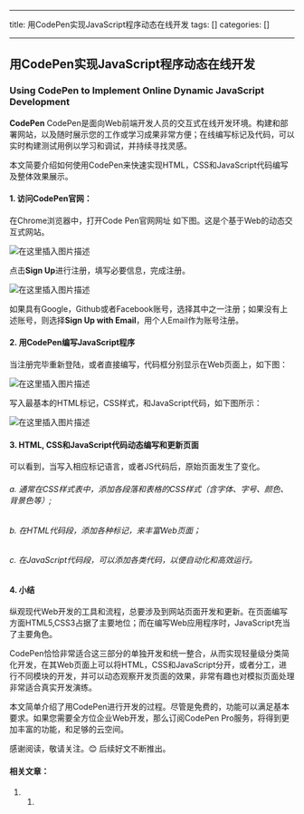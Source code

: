 
--- 
title:  用CodePen实现JavaScript程序动态在线开发 
tags: []
categories: [] 

---
## 用CodePen实现JavaScript程序动态在线开发

### Using CodePen to Implement Online Dynamic JavaScript Development

>  
 **CodePen** CodePen是面向Web前端开发人员的交互式在线开发环境。构建和部署网站，以及随时展示您的工作或学习成果非常方便；在线编写标记及代码，可以实时构建测试用例以学习和调试，并持续寻找灵感。 


本文简要介绍如何使用CodePen来快速实现HTML，CSS和JavaScript代码编写及整体效果展示。

#### 1. 访问CodePen官网：

在Chrome浏览器中，打开Code Pen官网网址  如下图。这是个基于Web的动态交互式网站。

<img src="https://img-blog.csdnimg.cn/ba00d05d5a4f40e6b123d9e56ab01d32.png" alt="在这里插入图片描述">

点击**Sign Up**进行注册，填写必要信息，完成注册。

<img src="https://img-blog.csdnimg.cn/ce9c567df03d4662a5557bd4dae9e6a8.png" alt="在这里插入图片描述">

如果具有Google，Github或者Facebook账号，选择其中之一注册；如果没有上述账号，则选择**Sign Up with Email**，用个人Email作为账号注册。

#### 2. 用CodePen编写JavaScript程序

当注册完毕重新登陆，或者直接编写，代码框分别显示在Web页面上，如下图：

<img src="https://img-blog.csdnimg.cn/63cca8f872534a50a24171a125e6f932.png" alt="在这里插入图片描述">

写入最基本的HTML标记，CSS样式，和JavaScript代码，如下图所示：

<img src="https://img-blog.csdnimg.cn/8e29de66877d44788f0e10728d117f06.png" alt="在这里插入图片描述">

#### 3. HTML, CSS和JavaScript代码动态编写和更新页面

可以看到，当写入相应标记语言，或者JS代码后，原始页面发生了变化。

###### a. 通常在CSS样式表中，添加各段落和表格的CSS样式（含字体、字号、颜色、背景色等）;

###### b. 在HTML代码段，添加各种标记，来丰富Web页面；

###### c. 在JavaScript代码段，可以添加各类代码，以便自动化和高效运行。

#### 4. 小结

纵观现代Web开发的工具和流程，总要涉及到网站页面开发和更新。在页面编写方面HTML5,CSS3占据了主要地位；而在编写Web应用程序时，JavaScript充当了主要角色。

CodePen恰恰非常适合这三部分的单独开发和统一整合，从而实现轻量级分类简化开发，在其Web页面上可以将HTML，CSS和JavaScript分开，或者分工，进行不同模块的开发，并可以动态观察开发页面的效果，非常有趣也对模拟页面处理非常适合真实开发演练。

本文简单介绍了用CodePen进行开发的过程。尽管是免费的，功能可以满足基本要求。如果您需要全方位企业Web开发，那么订阅CodePen Pro服务，将得到更加丰富的功能，和足够的云空间。

感谢阅读，敬请关注。😊 后续好文不断推出。

#### 相关文章：
1. 1. 